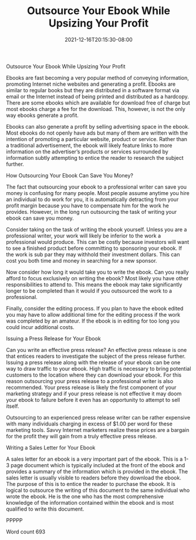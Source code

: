 ﻿---
title: "Outsource Your Ebook While Upsizing Your Profit"
date: 2021-12-16T20:15:30-08:00
description: "Outsourcing Ebooks and Software Jobs txt Tips for Web Success"
featured_image: "/images/Outsourcing Ebooks and Software Jobs txt.jpg"
tags: ["Outsourcing Ebooks and Software Jobs txt"]
---

Outsource Your Ebook While Upsizing Your Profit

Ebooks are fast becoming a very popular method of conveying information, promoting Internet niche websites and generating a profit. Ebooks are similar to regular books but they are distributed in a software format via email or the Internet instead of being printed and distributed as a hardcopy. There are some ebooks which are available for download free of charge but most ebooks charge a fee for the download. This, however, is not the only way ebooks generate a profit. 

Ebooks can also generate a profit by selling advertising space in the ebook. Most ebooks do not openly have ads but many of them are written with the intention of promoting a particular website, product or service. Rather than a traditional advertisement, the ebook will likely feature links to more information on the advertiser’s products or services surrounded by information subtly attempting to entice the reader to research the subject further. 

How Outsourcing Your Ebook Can Save You Money?

The fact that outsourcing your ebook to a professional writer can save you money is confusing for many people. Most people assume anytime you hire an individual to do work for you, it is automatically detracting from your profit margin because you have to compensate him for the work he provides. However, in the long run outsourcing the task of writing your ebook can save you money.

Consider taking on the task of writing the ebook yourself. Unless you are a professional writer, your work will likely be inferior to the work a professional would produce. This can be costly because investors will want to see a finished product before committing to sponsoring your ebook. If the work is sub par they may withhold their investment dollars. This can cost you both time and money in searching for a new sponsor.

Now consider how long it would take you to write the ebook. Can you really afford to focus exclusively on writing the ebook? Most likely you have other responsibilities to attend to. This means the ebook may take significantly longer to be completed than it would if you outsourced the work to a professional.

Finally, consider the editing process. If you plan to have the ebook edited you may have to allow additional time for the editing process if the work was completed by an amateur. If the ebook is in editing for too long you could incur additional costs. 

Issuing a Press Release for Your Ebook

Can you write an effective press release? An effective press release is one that entices readers to investigate the subject of the press release further. Issuing a press release along with the release of your ebook can be one way to draw traffic to your ebook. High traffic is necessary to bring potential customers to the location where they can download your ebook. For this reason outsourcing your press release to a professional writer is also recommended. Your press release is likely the first component of your marketing strategy and if your press release is not effective it may doom your ebook to failure before it even has an opportunity to attempt to sell itself. 

Outsourcing to an experienced press release writer can be rather expensive with many individuals charging in excess of $1.00 per word for these marketing tools. Savvy Internet marketers realize these prices are a bargain for the profit they will gain from a truly effective press release.

Writing a Sales Letter for Your Ebook

A sales letter for an ebook is a very important part of the ebook. This is a 1-3 page document which is typically included at the front of the ebook and provides a summary of the information which is provided in the ebook. The sales letter is usually visible to readers before they download the ebook. The purpose of this is to entice the reader to purchase the ebook. It is logical to outsource the writing of this document to the same individual who wrote the ebook. He is the one who has the most comprehensive knowledge of the information contained within the ebook and is most qualified to write this document. 

PPPPP

Word count 693







